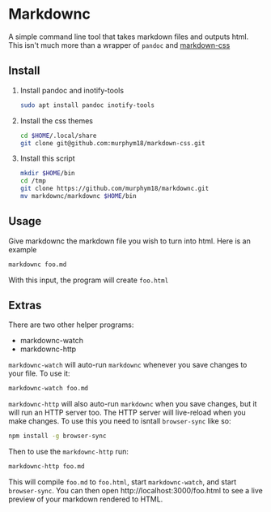 # Markdownc

A simple command line tool that takes markdown files and outputs html. This isn't much more than a wrapper of `pandoc` and [markdown-css](https://github.com/otsaloma/markdown-css)

## Install

1. Install pandoc and inotify-tools
   ```bash
   sudo apt install pandoc inotify-tools
   ```

1. Install the css themes
   ```bash
   cd $HOME/.local/share
   git clone git@github.com:murphym18/markdown-css.git
   ```

1. Install this script
   ```bash
   mkdir $HOME/bin
   cd /tmp
   git clone https://github.com/murphym18/markdownc.git
   mv markdownc/markdownc $HOME/bin
   ```

## Usage

Give markdownc the markdown file you wish to turn into html. Here is an example 

```bash
markdownc foo.md
```

With this input, the program will create `foo.html` 

## Extras

There are two other helper programs:

- markdownc-watch
- markdownc-http

`markdownc-watch` will auto-run `markdownc` whenever you save changes to your file. To use it:
```bash
markdownc-watch foo.md
```

`markdownc-http` will also auto-run `markdownc` when you save changes, but it will run an HTTP server too. The HTTP server will live-reload when you make changes. To use this you need to isntall `browser-sync` like so:
```bash
npm install -g browser-sync
```

Then to use the `markdownc-http` run:
```bash
markdownc-http foo.md
```

This will compile `foo.md` to `foo.html`, start `markdownc-watch`, and start `browser-sync`. You can then open http://localhost:3000/foo.html to see a live preview of your markdown rendered to HTML.

